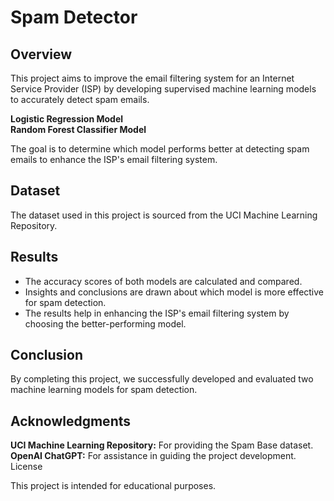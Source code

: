 # Spam Detector

## Overview
This project aims to improve the email filtering system for an Internet Service Provider (ISP) by developing supervised machine learning models to accurately detect spam emails.

**Logistic Regression Model**\
**Random Forest Classifier Model**

The goal is to determine which model performs better at detecting spam emails to enhance the ISP's email filtering system.

## Dataset
The dataset used in this project is sourced from the UCI Machine Learning Repository.

## Results
* The accuracy scores of both models are calculated and compared.
* Insights and conclusions are drawn about which model is more effective for spam detection.
* The results help in enhancing the ISP's email filtering system by choosing the better-performing model.

## Conclusion
By completing this project, we successfully developed and evaluated two machine learning models for spam detection. 

## Acknowledgments
**UCI Machine Learning Repository:** For providing the Spam Base dataset.\
**OpenAI ChatGPT:** For assistance in guiding the project development.
License

This project is intended for educational purposes.